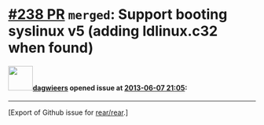 [\#238 PR](https://github.com/rear/rear/pull/238) `merged`: Support booting syslinux v5 (adding ldlinux.c32 when found)
=======================================================================================================================

#### <img src="https://avatars.githubusercontent.com/u/388198?u=0732dee3fe5002278cfbf40359ec431bdcf5f06c&v=4" width="50">[dagwieers](https://github.com/dagwieers) opened issue at [2013-06-07 21:05](https://github.com/rear/rear/pull/238):

------------------------------------------------------------------------

\[Export of Github issue for
[rear/rear](https://github.com/rear/rear).\]
